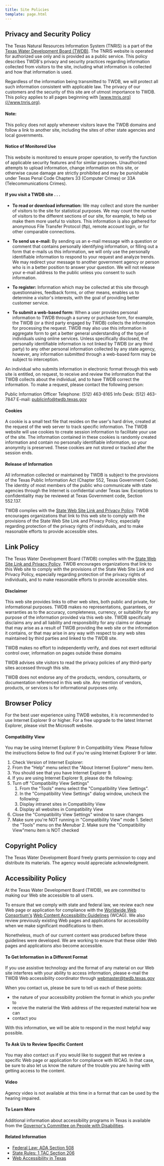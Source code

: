 ```yaml
---
title: Site Policies
template: page.html
---
```


## Privacy and Security Policy

The Texas Natural Resources Information System (TNRIS) is a part of the [Texas
Water Development Board (TWDB)][TWDB]. The TNRIS website is operated for
authorized use only and is provided as a public service.  This policy describes
TWDB's privacy and security practices regarding information collected from
visitors to the site, including what information is collected and how that
information is used.

Regardless of the information being transmitted to TWDB, we will protect all
such information consistent with applicable law.  The privacy of our customers
and the security of this site are of utmost importance to TWDB. This policy
applies to all pages beginning with [www.tnris.org](//www.tnris.org).

#### Note:

This policy does not apply whenever visitors leave the TWDB domains and follow a
link to another site, including the sites of other state agencies and local
governments.

#### Notice of Monitored Use

This website is monitored to ensure proper operation, to verify the function of
applicable security features and for similar purposes.  Unauthorized attempts to
upload information, change information on this site, or otherwise cause damage
are strictly prohibited and may be punishable under Texas Penal Code Chapters 33
(Computer Crimes) or 33A (Telecommunications Crimes).

#### If you visit a TWDB site . . .

* **To read or download information:** We may collect and store the number of
  visitors to the site for statistical purposes.  We may count the number of
  visitors to the different sections of our site, for example, to help us make
  them more useful to visitors.  This information is also gathered for anonymous
  File Transfer Protocol (ftp), remote account login, or for other comparable
  connections.

* **To send us e-mail:** By sending us an e-mail message with a
  question or comment that contains personally identifying information, or
  filling out a form that e-mails us this information, we will only use the
  personally identifiable information to respond to your request and analyze
  trends.  We may redirect your message to another government agency or person
  who is in a better position to answer your question.  We will not release your
  e-mail address to the public unless you consent to such information.

* **To register:** Information which may be collected at this site through
  questionnaires, feedback forms, or other means, enables us to determine a
  visitor's interests, with the goal of providing better customer service.

* **To submit a web-based form:** When a user provides personal information to
  TWDB through a survey or purchase form, for example, the TWDB (or a third
  party engaged by TWDB) collects the information for processing the request.
  TWDB may also use this information in aggregate form to get a better general
  understanding of the type of individuals using online services.  Unless
  specifically disclosed, the personally identifiable information is not linked
  by TWDB (or any third party) to any other personal information collected by
  any state agency, however, any information submitted through a web-based form
  may be subject to interception.

An individual who submits information in electronic format through this web site
is entitled, on request, to receive and review the information that the TWDB
collects about the individual, and to have TWDB correct the information.  To
make a request, please contact the following person:

Public Information Officer
Telephone: (512) 463-8165
Info Desk: (512) 463-7847
E-mail: [publicinfo@twdb.texas.gov][1]

#### Cookies

A cookie is a small text file that resides on the user's hard drive, created at
the request of the web server to track specific information.  The TWDB website
will use cookies to create session information to facilitate your use of the
site.  The information contained in these cookies is randomly created
information and contain no personally identifiable information, so your
anonymity is preserved.  These cookies are not stored or tracked after the
session ends.

#### Release of Information

All information collected or maintained by TWDB is subject to the provisions of
the Texas Public Information Act (Chapter 552, Texas Government Code).  The
identity of most members of the public who communicate with state agencies
through the Internet is confidential under Texas law.  Exceptions to
confidentiality may be reviewed at Texas Government code, Section 552.137.

TWDB complies with the [State Web Site Link and Privacy Policy][2].  TWDB
encourages organizations that link to this web site to comply with the
provisions of the State Web Site Link and Privacy Policy, especially regarding
protection of the privacy rights of individuals, and to make reasonable efforts
to provide accessible sites.

## Link Policy

The Texas Water Development Board (TWDB) complies with the [State Web Site Link
and Privacy Policy][2].  TWDB encourages organizations that link to this Web
site to comply with the provisions of the State Web Site Link and Privacy
Policy, especially regarding protection of the privacy rights of individuals,
and to make reasonable efforts to provide accessible sites.

#### Disclaimer

This web site provides links to other web sites, both public and private, for
informational purposes.  TWDB makes no representations, guarantees, or
warranties as to the accuracy, completeness, currency, or suitability for any
purpose of the information provided via this web site.  TWDB specifically
disclaims any and all liability and responsibility for any claims or damage that
may arise as a result of TWDB providing the web site or the information it
contains, or that may arise in any way with respect to any web sites maintained
by third parties and linked to the TWDB site.

TWDB makes no effort to independently verify, and does not exert editorial
control over, information on pages outside these domains

TWDB advises site visitors to read the privacy policies of any third-party sites
accessed through this site.

TWDB does not endorse any of the products, vendors, consultants, or
documentation referenced in this web site. Any mention of vendors, products, or
services is for informational purposes only.

## Browser Policy

For the best user experience using TWDB websites, it is recommended to use
Internet Explorer 9 or higher. For a free upgrade to the latest Internet
Explorer, please visit the Microsoft website.

#### Compatibility View

You may be using Internet Explorer 9 in Compatibility View.  Please follow the
instructions below to find out if you're using Internet Explorer 9 or later.

1. Check Version of Internet Explorer:
  1. From the "Help" menu select the "About Internet Explorer" menu item.
  2.  You should see that you have Internet Explorer 9.
2. If you are using Internet Explorer 9, please do the following:
  1. Turn off "Compatibility View Settings"
      1. From the "Tools" menu select the "Compatibility View Settings".
      2. In the "Compatibility View Settings" dialog window, uncheck the
      following:
        1. Display intranet sites in Compatibility View
        2. Display all websites in Compatibility View
3. Close the "Compatibility View Settings" window to save changes
  2. Make sure you're NOT running in "Compatibility View" mode
    1. Select the "Tools" menu on the Menubar
    2. Make sure the "Compatibility View"menu item is NOT checked

## Copyright Policy

The Texas Water Development Board freely grants permission to copy and
distribute its materials. The agency would appreciate acknowledgment.

## Accessibility Policy

At the Texas Water Development Board (TWDB), we are committed to making our Web
site accessible to all users.

To ensure that we comply with state and federal law, we review each new Web page
or application for compliance with the [Worldwide Web Consortium's][3] [Web
Content Accessibility Guidelines][4] (WCAG).  We also review previously existing
Web pages and applications for accessibility when we make significant
modifications to them.

Nonetheless, much of our current content was produced before these guidelines
were developed. We are working to ensure that these older Web pages and
applications also become accessible.

#### To Get Information in a Different Format

If you use assistive technology and the format of any material on our Web site
interferes with your ability to access information, please e-mail the TWDB Web
accessibility coordinator through [webmaster@twdb.texas.gov][5]

When you contact us, please be sure to tell us each of these points:

* the nature of your accessibility problem the format in which you prefer to
* receive the material the Web address of the requested material how we can
* contact you

With this information, we will be able to respond in the most helpful way
possible.

#### To Ask Us to Review Specific Content

You may also contact us if you would like to suggest that we review a specific
Web page or application for compliance with WCAG.  In that case, be sure to also
let us know the nature of the trouble you are having with getting access to the
content.

#### Video

Agency video is not available at this time in a format that can be used by the
hearing impaired.

#### To Learn More

Additional information about accessibility programs in Texas is available from
the [Governor's Committee on People with Disabilities][6].

#### Related Information

* [Federal Law: ADA Section 508][7]
* [State Rules: 1 TAC Section 206][8]
* [Web Accessibility in Texas][9]

[TWDB]: //www.twdb.texas.gov
[1]: mailto:publicinfo@twdb.texas.gov
[2]: http://www.dir.texas.gov/SitePolicies/Pages/linkpolicy.aspx
[3]: http://www.w3.org/
[4]: http://www.w3.org/TR/WCAG20/
[5]: mailto:webmaster@twdb.texas.gov
[6]: http://www.governor.state.tx.us/disabilities/
[7]: http://www.section508.gov/index.cfm?FuseAction=Content&ID=3
[8]: http://info.sos.state.tx.us/pls/pub/readtac$ext.ViewTAC?tac_view=4&ti=1&pt=10&ch=206
[9]: http://www.dir.texas.gov/SitePolicies/Pages/accessibilitypolicy.aspx
